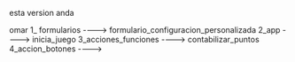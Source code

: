 esta version anda 

omar
1_ formularios             ----> formulario_configuracion_personalizada
2_app                      ----> inicia_juego
3_acciones_funciones       ----> contabilizar_puntos
4_accion_botones           ---->